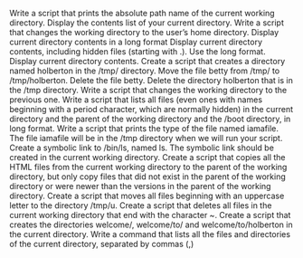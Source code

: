 Write a script that prints the absolute path name of the current working directory.
Display the contents list of your current directory.
Write a script that changes the working directory to the user’s home directory.
Display current directory contents in a long format 
Display current directory contents, including hidden files (starting with .). Use the long format. Display current directory contents. 
Create a script that creates a directory named holberton in the /tmp/ directory. 
Move the file betty from /tmp/ to /tmp/holberton. 
Delete the file betty.
Delete the directory holberton that is in the /tmp directory. 
Write a script that changes the working directory to the previous one.
Write a script that lists all files (even ones with names beginning with a period character, which are normally hidden) in the current directory and the parent of the working directory and the /boot directory, in long format.
Write a script that prints the type of the file named iamafile. The file iamafile will be in the /tmp directory when we will run your script. 
Create a symbolic link to /bin/ls, named ls. The symbolic link should be created in the current working directory.
Create a script that copies all the HTML files from the current working directory to the parent of the working directory, but only copy files that did not exist in the parent of the working directory or were newer than the versions in the parent of the working directory. 
Create a script that moves all files beginning with an uppercase letter to the directory /tmp/u. 
Create a script that deletes all files in the current working directory that end with the character ~. 
Create a script that creates the directories welcome/, welcome/to/ and welcome/to/holberton in the current directory.
Write a command that lists all the files and directories of the current directory, separated by commas (,)
